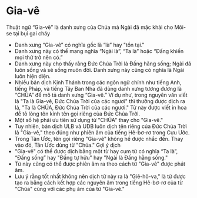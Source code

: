 # Gia-vê

Thuật ngữ “Gia-vê” là danh xưng của Chúa mà Ngài đã mặc khải cho Môi-se tại bụi gai cháy
- Danh xưng “Gia-vê” có nghĩa gốc là “là” hay "tồn tại."
- Danh xưng này có thể mang nghĩa “Ngài là”, “Ta là” hoặc “Đấng khiến mọi thứ trở nên có.”
- Danh xưng này cho thấy rằng Đức Chúa Trời là Đấng hằng sống; Ngài đã luôn sống và sẽ sống muôn đời. Danh xưng này cũng có nghĩa là Ngài luôn hiện diện.
- Nhiều bản dịch Kinh Thánh trong các ngôn ngữ chính như tiếng Anh, tiếng Pháp, và tiếng Tây Ban Nha đã dùng danh xưng tương đương là “CHÚA” để mô tả danh xưng “Gia-vê.” Ví dụ như, trong nguyên văn viết là "Ta là Gia-vê, Đức Chúa Trời của các ngươi" thì thường được dịch ra là, "Ta là CHÚA, Đức Chúa Trời của các ngươi." Từ này được viết in hoa để tỏ lòng tôn kính tên gọi riêng của Đức Chúa Trời.
- Một số hệ phái ưu tiên sử dụng từ "CHÚA" thay cho "Gia-vê."
- Tuy nhiên, bản dịch ULB và UDB luôn dịch tên riêng của Đức Chúa Trời là "Gia-vê," theo đúng như phiên âm của tiếng Hê-bơ-rơ trong Cựu Ước.
- Trong Tân Ước, tên gọi riêng "Gia-vê" không hề được nhắc đến. Thay vào đó, Tân Ước dùng từ "Chúa."
Gợi ý dịch
- "Gia-vê" có thể được dịch bằng một từ hay cụm từ có nghĩa “Ta là”, “Đấng sống” hay "Đấng tự hữu" hay "Ngài là Đấng hằng sống."
- Từ này cũng có thể được phiên âm ra theo cách từ "Gia-vê" được phát âm.
- Lưu ý rằng tốt nhất không nên dịch từ này ra là "Giê-hô-va," là từ được tạo ra bằng cách kết hợp các nguyên âm trong tiếng Hê-bơ-rơ của từ "Chúa" cùng với các phụ âm của từ "Gia-vê."

